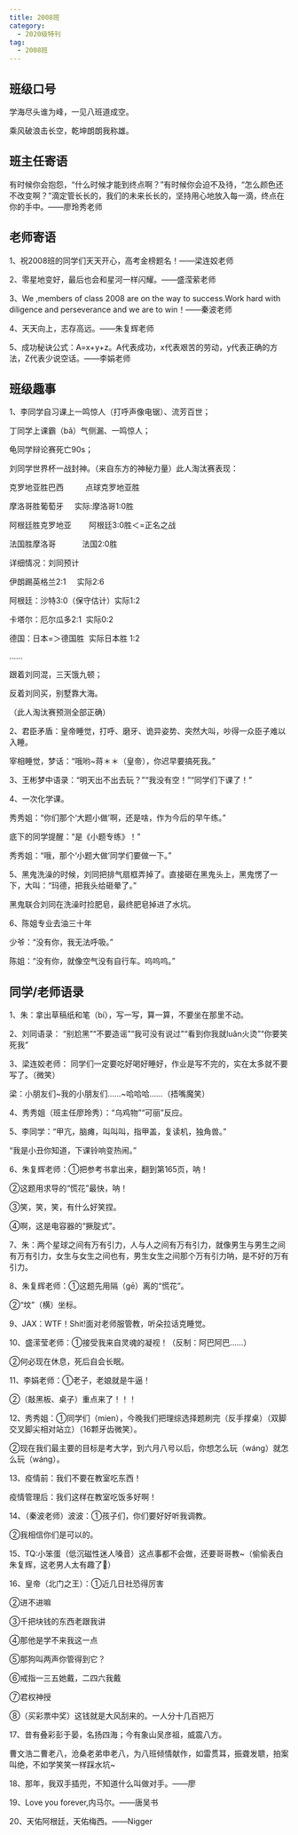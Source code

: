 ```yaml
---
title: 2008班
category:
  - 2020级特刊
tag:
  - 2008班
---
```


## 班级口号

学海尽头谁为峰，一见八班道成空。

乘风破浪击长空，乾坤朗朗我称雄。

## 班主任寄语

有时候你会抱怨，“什么时候才能到终点啊？”有时候你会迫不及待，“怎么颜色还不改变啊？”滴定管长长的，我们的未来长长的，坚持用心地放入每一滴，终点在你的手中。——廖玲秀老师

## 老师寄语

1、祝2008班的同学们天天开心，高考金榜题名！——梁连姣老师

2、零星地变好，最后也会和星河一样闪耀。——盛滢萦老师

3、We ,members of class 2008 are on the way to success.Work hard with diligence and perseverance and we are to win！——秦波老师

4、天天向上，志存高远。——朱复辉老师

5、成功秘诀公式：A=x+y+z。A代表成功，x代表艰苦的劳动，y代表正确的方法，Z代表少说空话。——李娟老师

## 班级趣事

1、李同学自习课上一鸣惊人（打呼声像电锯）、流芳百世；

丁同学上课霸（bǎ）气侧漏、一鸣惊人；

龟同学辩论赛死亡90s；

刘同学世界杯一战封神。（来自东方的神秘力量）此人淘汰赛表现：

克罗地亚胜巴西          点球克罗地亚胜

摩洛哥胜葡萄牙     实际:摩洛哥1:0胜

阿根廷胜克罗地亚        阿根廷3:0胜＜=正名之战

法国胜摩洛哥            法国2:0胜

详细情况：刘同预计

伊朗踢英格兰2:1     实际2:6

阿根廷：沙特3:0（保守估计）实际1:2

卡塔尔：厄尔瓜多2:1  实际0:2

德国：日本=＞德国胜  实际日本胜 1:2

……

跟着刘同混，三天饿九顿；

反着刘同买，别墅靠大海。

（此人淘汰赛预测全部正确）

2、君臣矛盾：皇帝睡觉，打呼、磨牙、诡异姿势、突然大叫，吵得一众臣子难以入睡。

宰相睡觉，梦话：“哦哟~蒋＊＊（皇帝），你迟早要搞死我。”

3、王彬梦中语录：“明天出不出去玩？”“我没有空！”“同学们下课了！”

4、一次化学课。

秀秀姐：“你们那个‘大题小做’啊，还是啥，作为今后的早午练。”

底下的同学提醒：“是《小题专练》！”

秀秀姐：“哦，那个‘小题大做’同学们要做一下。”

5、黑鬼洗澡的时候，刘同把排气扇框弄掉了。直接砸在黑鬼头上，黑鬼愣了一下，大叫：“玛德，把我头给砸晕了。”

黑鬼联合刘同在洗澡时捡肥皂，最终肥皂掉进了水坑。

6、陈姐专业去油三十年

少爷：“没有你，我无法呼吸。”

陈姐：“没有你，就像空气没有自行车。呜呜呜。”

## 同学/老师语录

1、朱：拿出草稿纸和笔（bí），写一写，算一算，不要坐在那里不动。

2、刘同语录： “别尬黑”“不要造谣”“我可没有说过”“看到你我就luǎn火烫”“你要笑死我”

3、梁连姣老师： 同学们一定要吃好喝好睡好，作业是写不完的，实在太多就不要写了。（微笑）

梁：小朋友们~我的小朋友们……~哈哈哈……（捂嘴魔笑）

4、秀秀姐（班主任廖玲秀）：“乌鸡物”“可丽”反应。

5、李同学：“甲亢，脑瘫，叫叫叫，指甲盖，复读机，独角兽。”

“我是小丑你知道，下课铃响变热闹。”

6、朱复辉老师：①把参考书拿出来，翻到第165页，呐！

②这题用求导的“慌花”最快，呐！

③笑，笑，笑，有什么好笑捏。

④啊，这是电容器的“撅腚式”。

7、朱：两个星球之间有万有引力，人与人之间有万有引力，就像男生与男生之间有万有引力，女生与女生之间也有，男生女生之间那个万有引力呐，是不好的万有引力。

8、朱复辉老师：①这题先用隔（gē）离的“慌花”。

②“坟”（横）坐标。

9、JAX：WTF！Shit!面对老师服管教，听朵拉话克睡觉。

10、盛潆莹老师：①接受我来自灵魂的凝视！（反制：阿巴阿巴……）

②何必现在休息，死后自会长眠。

11、李娟老师：①老子，老娘就是牛逼！

②（敲黑板、桌子）重点来了！！！

12、秀秀姐：①同学们（mien），今晚我们把理综选择题刷完（反手撑桌）（双脚交叉脚尖相对站立）（16颗牙齿微笑）。

②现在我们最主要的目标是考大学，到六月八号以后，你想怎么玩（wáng）就怎么玩（wáng）。  

13、疫情前：我们不要在教室吃东西！

疫情管理后：我们这样在教室吃饭多好啊！

14、（秦波老师）波波：①孩子们，你们要好好听我调教。

②我相信你们是可以的。

15、TQ:小笨蛋（低沉磁性迷人嗓音）这点事都不会做，还要哥哥教~（偷偷表白朱复辉，这老男人太有趣了🌝）

16、皇帝（北门之王）：①近几日社恐得厉害

②进不进嘛

③千把块钱的东西老跟我讲

④那他是学不来我这一点

⑤那狗叫两声你管得到它？

⑥戒指一三五她戴，二四六我戴

⑦君权神授

⑧（买彩票中奖）这钱就是大风刮来的。一人分十几百把万

17、昔有叠彩彭于晏，名扬四海；今有象山吴彦祖，威震八方。

曹文浩二曹老八，沧桑老弟申老八，为八班倾情献作，如雷贯耳，振聋发聩，拍案叫绝，不如学笑笑一样踩水坑~

18、那年，我双手插兜，不知道什么叫做对手。——廖

19、Love you forever,内马尔。——唐吴书

20、天佑阿根廷，天佑梅西。——Nigger
